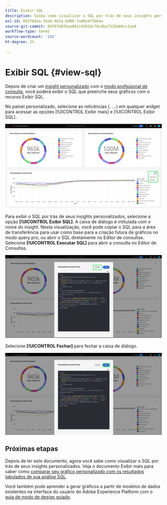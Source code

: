 ```yaml
---
title: Exibir SQL
description: Saiba como visualizar o SQL por trás de seus insights personalizados.
exl-id: 663f64aa-34a9-4b3a-bd00-7ad6e4f3b64a
source-git-commit: 0970fd8fbea86115d92dc78cdba753da69cc2ee6
workflow-type: tm+mt
source-wordcount: '241'
ht-degree: 2%

---
```


# Exibir SQL {#view-sql}

Depois de criar um [insight personalizado](../sql-insights/overview.md) com o [modo profissional de consulta](./overview.md), você poderá exibir o SQL que preenche seus gráficos com o recurso Exibir SQL.

No painel personalizado, selecione as reticências (`...`) em qualquer widget para acessar as opções [!UICONTROL Exibir mais] e [!UICONTROL Exibir SQL].

![Um painel personalizado com um menu suspenso de reticências de insight e as opções Exibir mais e Exibir SQL destacadas.](../../images/sql-insights/ellipses-dropdown.png)

Para exibir o SQL por trás de seus insights personalizados, selecione a opção **[!UICONTROL Exibir SQL]**. A caixa de diálogo é intitulada com o nome do insight. Nesta visualização, você pode copiar o SQL para a área de transferência para usar como base para a criação futura de gráficos no modo query pro, ou abrir o SQL diretamente no Editor de consultas. Selecione **[!UICONTROL Executar SQL]** para abrir a consulta no Editor de Consultas.

![Uma caixa de diálogo exibindo o SQL de um insight com a opção SQL e Executar SQL realçada.](../../images/query-pro-mode/view-sql.png)

Selecione **[!UICONTROL Fechar]** para fechar a caixa de diálogo.

![Uma caixa de diálogo exibindo o SQL de um insight com a opção Fechar realçada.](../../images/sql-insights/close-sql-dialog.png)

## Próximas etapas

Depois de ler este documento, agora você sabe como visualizar o SQL por trás de seus insights personalizados. Veja o documento Exibir mais para saber como [comparar seu gráfico personalizado com os resultados tabulados de sua análise SQL](./view-more.md).

Você também pode aprender a gerar gráficos a partir de modelos de dados existentes na interface do usuário do Adobe Experience Platform com o [guia de modo de design guiado](../../user-defined-dashboards.md).

